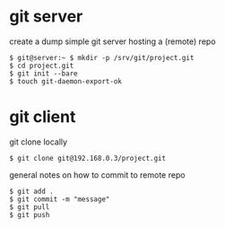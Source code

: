 # git server
create a dump simple git server hosting a (remote) repo
``` 
$ git@server:~ $ mkdir -p /srv/git/project.git 
$ cd project.git 
$ git init --bare 
$ touch git-daemon-export-ok 
```

# git client
git clone locally
```
$ git clone git@192.168.0.3/project.git 
```

general notes on how to commit to remote repo 
```
$ git add . 
$ git commit -m "message" 
$ git pull
$ git push
```


